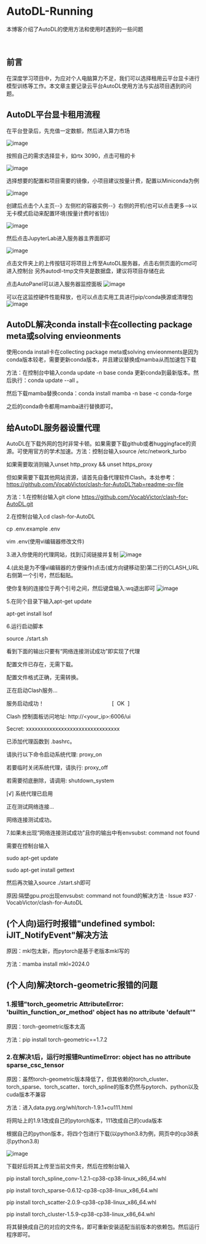 # AutoDL-Running
本博客介绍了AutoDL的使用方法和使用时遇到的一些问题

​
## 前言

在深度学习项目中，为应对个人电脑算力不足，我们可以选择租用云平台显卡进行模型训练等工作。本文章主要记录云平台AutoDL使用方法与实战项目遇到的问题。

## AutoDL平台显卡租用流程

在平台登录后，先充值一定数额，然后进入算力市场

![image](https://github.com/user-attachments/assets/7868c879-77d0-487a-b72e-cd9112a3236a)


按照自己的需求选择显卡，如rtx 3090，点击可租的卡

![image](https://github.com/user-attachments/assets/f8ad518f-0b6d-4818-bfa2-eff8ce3c1bbc)


选择想要的配置和项目需要的镜像，小项目建议按量计费，配置以Miniconda为例

![image](https://github.com/user-attachments/assets/655b7d7a-ec2f-4ac7-9ca5-0b3f1fcb9539)


创建后点击个人主页--》左侧栏的容器实例--》右侧的开机(也可以点击更多-->以无卡模式启动来配置环境(按量计费时省钱))

![image](https://github.com/user-attachments/assets/c62c3707-ad56-45c5-9483-a751a4b8185e)


然后点击JupyterLab进入服务器主界面即可

![image](https://github.com/user-attachments/assets/72babf98-2af4-4370-b826-c6994a91bc42)


点击文件夹上的上传按钮可将项目上传至AutoDL服务器，点击右侧页面的cmd可进入控制台
另外autodl-tmp文件夹是数据盘，建议将项目存储在此

点击AutoPanel可以进入服务器监控面板
![image](https://github.com/user-attachments/assets/59e6d015-a679-48dd-bcef-e33ae6701d1b)


可以在这监控硬件性能释放，也可以点击实用工具进行pip/conda换源或清理包
![image](https://github.com/user-attachments/assets/f981b4d5-4e16-4810-900b-675207f4ca0d)



## AutoDL解决conda install卡在collecting package meta或solving envieonments

使用conda install卡在collecting package meta或solving envieonments是因为conda版本较老，需要更新conda版本，并且建议替换成mamba从而加速包下载

方法：在控制台中输入conda update -n base conda 更新conda到最新版本。然后执行：conda update --all 。

然后下载mamba替换conda：conda install mamba -n base -c conda-forge

之后的conda命令都用mamba进行替换即可。

## 给AutoDL服务器设置代理

AutoDL在下载外网的包时非常卡顿。如果需要下载github或者huggingface的资源。可使用官方的学术加速。方法：控制台输入source /etc/network_turbo

如果需要取消则输入unset http_proxy && unset https_proxy

但如果需要下载其他网站资源，请首先自备代理软件Clash。本处参考：https://github.com/VocabVictor/clash-for-AutoDL?tab=readme-ov-file

方法：1.在控制台输入git clone https://github.com/VocabVictor/clash-for-AutoDL.git

2.在控制台输入cd clash-for-AutoDL

cp .env.example .env

vim .env(使用vi编辑器修改文件)

3.进入你使用的代理网站，找到订阅链接并复制
![image](https://github.com/user-attachments/assets/62d135f1-398c-402e-b08d-2a5943e46ab8)

4.(此处是为不懂vi编辑器的方便操作)点击(或方向键移动至)第二行的CLASH_URL右侧第一个引号，然后黏贴。

使你复制的连接位于两个引号之间，然后键盘输入:wq退出即可
![image](https://github.com/user-attachments/assets/accb1ab2-6f0a-4077-83a9-01b8fafe75fc)



5.在同个目录下输入apt-get update

apt-get install lsof

6.运行启动脚本

source ./start.sh

看到下面的输出只要有“网络连接测试成功”即实现了代理

配置文件已存在，无需下载。

配置文件格式正确，无需转换。

正在启动Clash服务...

服务启动成功！                                             [  OK  ]

Clash 控制面板访问地址: http://<your_ip>:6006/ui

Secret: xxxxxxxxxxxxxxxxxxxxxxxxxxxxxxxx

已添加代理函数到 .bashrc。

请执行以下命令启动系统代理: proxy_on

若要临时关闭系统代理，请执行: proxy_off

若需要彻底删除，请调用: shutdown_system


[√] 系统代理已启用

正在测试网络连接...

网络连接测试成功。


7.如果未出现“网络连接测试成功”且你的输出中有envsubst: command not found

需要在控制台输入

sudo apt-get update

sudo apt-get install gettext

然后再次输入source ./start.sh即可

原因:隔壁gpu.pro出现envsubst: command not found的解决方法 · Issue #37 · VocabVictor/clash-for-AutoDL

## (个人向)运行时报错"undefined symbol: iJIT_NotifyEvent"解决方法

原因：mkl包太新，而pytorch是基于老版本mkl写的

方法：mamba install mkl=2024.0

## (个人向)解决torch-geometric报错的问题

### 1.报错"torch_geometric AttributeError: 'builtin_function_or_method' object has no attribute 'default'"

原因：torch-geometric版本太高

方法：pip install torch-geometric==1.7.2

### 2.在解决1后，运行时报错RuntimeError: object has no attribute sparse_csc_tensor

原因：虽然torch-geometric版本降低了，但其依赖的torch_cluster、torch_sparse、torch_scatter、torch_spline的版本仍然与pytorch、python以及cuda版本不兼容

方法：进入data.pyg.org/whl/torch-1.9.1+cu111.html

将网址上的1.9.1改成自己的pytorch版本，111改成自己的cuda版本

根据自己的python版本，将四个包进行下载(以python3.8为例，网页中的cp38表示python3.8)

![image](https://github.com/user-attachments/assets/5ac2bea7-1a59-4d9f-a6d5-0a03bdef7844)


下载好后将其上传至当前文件夹，然后在控制台输入

pip install torch_spline_conv-1.2.1-cp38-cp38-linux_x86_64.whl

pip install torch_sparse-0.6.12-cp38-cp38-linux_x86_64.whl

pip install torch_scatter-2.0.9-cp38-cp38-linux_x86_64.whl

pip install torch_cluster-1.5.9-cp38-cp38-linux_x86_64.whl

将其替换成自己的对应的文件名，即可重新安装适配当前版本的依赖包。然后运行程序即可。

​

